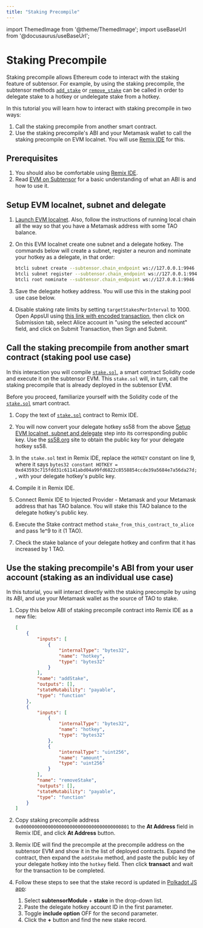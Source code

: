 ```yaml
---
title: "Staking Precompile"
---
```


import ThemedImage from '@theme/ThemedImage';
import useBaseUrl from '@docusaurus/useBaseUrl';

# Staking Precompile

Staking precompile allows Ethereum code to interact with the staking feature of subtensor. For example, by using the staking precompile, the subtensor methods [`add_stake`](https://github.com/opentensor/subtensor/blob/main/pallets/subtensor/src/staking/add_stake.rs) or [`remove_stake`](https://github.com/opentensor/subtensor/blob/main/pallets/subtensor/src/staking/remove_stake.rs)  can be called in order to delegate stake to a hotkey or undelegate stake from a hotkey. 

In this tutorial you will learn how to interact with staking precompile in two ways:

1. Call the staking precompile from another smart contract.
2. Use the staking precompile's ABI and your Metamask wallet to call the staking precompile on EVM localnet. You will use [Remix IDE](https://remix.ethereum.org/) for this.

## Prerequisites

1. You should also be comfortable using [Remix IDE](https://remix.ethereum.org/).
2. Read [EVM on Subtensor](./evm-on-subtensor.md) for a basic understanding of what an ABI is and how to use it. 

## Setup EVM localnet, subnet and delegate

1. [Launch EVM localnet](./evm-localnet-with-metamask-wallet.md). Also, follow the instructions of running local chain all the way so that you have a Metamask address with some TAO balance.

2. On this EVM localnet create one subnet and a delegate hotkey. The commands below will create a subnet, register a neuron and nominate your hotkey as a delegate, in that order:

    ```bash
    btcli subnet create --subtensor.chain_endpoint ws://127.0.0.1:9946
    btcli subnet register --subtensor.chain_endpoint ws://127.0.0.1:9946
    btcli root nominate --subtensor.chain_endpoint ws://127.0.0.1:9946
    ```

3. Save the delegate hotkey address. You will use this in the staking pool use case below.
4. Disable staking rate limits by setting `targetStakesPerInterval` to 1000. Open AppsUI using [this link with encoded transaction](https://polkadot.js.org/apps/?rpc=ws%3A%2F%2F127.0.0.1%3A9946#/extrinsics/decode/0x0c00132fe803000000000000), then click on Submission tab, select Alice account in "using the selected account" field, and click on Submit Transaction, then Sign and Submit.

## Call the staking precompile from another smart contract (staking pool use case)

In this interaction you will compile [`stake.sol`](https://github.com/opentensor/evm-bittensor/blob/main/solidity/stake.sol), a smart contract Solidity code and execute it on the subtensor EVM. This `stake.sol` will, in turn, call the staking precompile that is already deployed in the subtensor EVM.

Before you proceed, familiarize yourself with the Solidity code of the [`stake.sol`](https://github.com/opentensor/evm-bittensor/blob/main/solidity/stake.sol) smart contract. 

1. Copy the text of [`stake.sol`](https://github.com/opentensor/evm-bittensor/blob/main/solidity/stake.sol) contract to Remix IDE.

2. You will now convert your delegate hotkey ss58 from the above [Setup EVM localnet, subnet and delegate](#setup-evm-localnet-subnet-and-delegate) step into its corresponding public key. Use the [ss58.org](https://ss58.org/) site to obtain the public key for your delegate hotkey ss58.

3. In the `stake.sol` text in Remix IDE, replace the `HOTKEY` constant on line 9, where it says `bytes32 constant HOTKEY = 0xd43593c715fdd31c61141abd04a99fd6822c8558854ccde39a5684e7a56da27d;`, with your delegate hotkey's public key.

4. Compile it in Remix IDE.

5. Connect Remix IDE to Injected Provider - Metamask and your Metamask address that has TAO balance. You will stake this TAO balance to the delegate hotkey's public key.

6. Execute the Stake contract method `stake_from_this_contract_to_alice` and pass 1e^9 to it (1 TAO).

7. Check the stake balance of your delegate hotkey and confirm that it has increased by 1 TAO.

## Use the staking precompile's ABI from your user account (staking as an individual use case)

In this tutorial, you will interact directly with the staking precompile by using its ABI, and use your Metamask wallet as the source of TAO to stake.

1. Copy this below ABI of staking precompile contract into Remix IDE as a new file:

    ```json
    [
        {
            "inputs": [
                {
                    "internalType": "bytes32",
                    "name": "hotkey",
                    "type": "bytes32"
                }
            ],
            "name": "addStake",
            "outputs": [],
            "stateMutability": "payable",
            "type": "function"
        },
        {
            "inputs": [
                {
                    "internalType": "bytes32",
                    "name": "hotkey",
                    "type": "bytes32"
                },
                {
                    "internalType": "uint256",
                    "name": "amount",
                    "type": "uint256"
                }
            ],
            "name": "removeStake",
            "outputs": [],
            "stateMutability": "payable",
            "type": "function"
        }
    ]
    ```

2. Copy staking precompile address `0x0000000000000000000000000000000000000801` to the **At Address** field in Remix IDE, and click **At Address** button.

3. Remix IDE will find the precompile at the precompile address on the subtensor EVM and show it in the list of deployed contracts. Expand the contract, then expand the `addStake` method, and paste the public key of your delegate hotkey into the `hotkey` field. Then click **transact** and wait for the transaction to be completed.

4. Follow these steps to see that the stake record is updated in [Polkadot JS app](https://polkadot.js.org/apps/?rpc=ws%3A%2F%2F127.0.0.1%3A9946#/chainstate): 

   1.  Select **subtensorModule** + **stake** in the drop-down list.
   2.  Paste the delegate hotkey account ID in the first parameter.
   3.  Toggle **include option** OFF for the second parameter.
   4.  Click the **+** button and find the new stake record.

